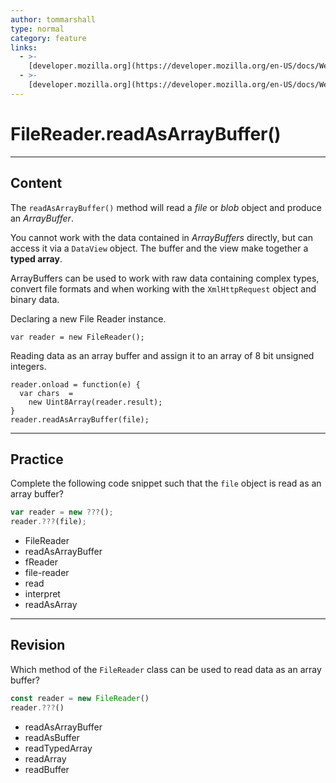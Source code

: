```yaml
---
author: tommarshall
type: normal
category: feature
links:
  - >-
    [developer.mozilla.org](https://developer.mozilla.org/en-US/docs/Web/API/FileReader/readAsArrayBuffer){website}
  - >-
    [developer.mozilla.org](https://developer.mozilla.org/en-US/docs/Web/JavaScript/Typed_arrays){website}
---
```


# FileReader.readAsArrayBuffer()


---

## Content

The `readAsArrayBuffer()` method will read a *file* or *blob* object and produce an *ArrayBuffer*.

You cannot work with the data contained in *ArrayBuffers* directly, but can access it via a `DataView` object. The buffer and the view make together a **typed array**.

ArrayBuffers can be used to work with raw data containing complex types, convert file formats and when working with the `XmlHttpRequest` object and binary data.

Declaring a new File Reader instance.

```plain-text
var reader = new FileReader();
```

Reading data as an array buffer and assign it to an array of 8 bit unsigned integers.

```plain-text
reader.onload = function(e) {
  var chars  =
    new Uint8Array(reader.result);
}
reader.readAsArrayBuffer(file);
```


---

## Practice

Complete the following code snippet such that the `file` object is read as an array buffer?

```javascript
var reader = new ???();
reader.???(file);
```

- FileReader
- readAsArrayBuffer
- fReader
- file-reader
- read
- interpret
- readAsArray


---

## Revision

Which method of the `FileReader` class can be used to read data as an array buffer?

```javascript
const reader = new FileReader()
reader.???()
```

- readAsArrayBuffer
- readAsBuffer
- readTypedArray
- readArray
- readBuffer
 
